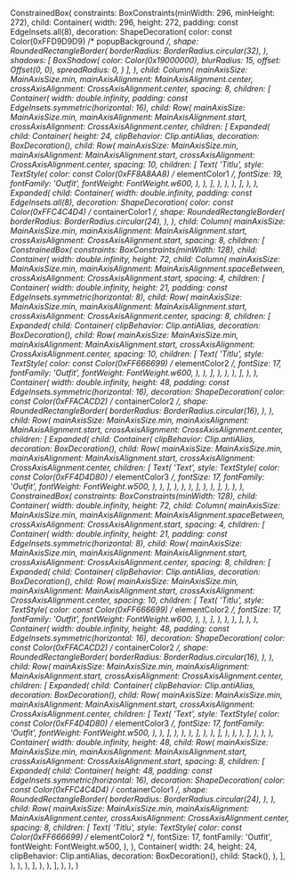 ConstrainedBox(
    constraints: BoxConstraints(minWidth: 296, minHeight: 272),
    child: Container(
        width: 296,
        height: 272,
        padding: const EdgeInsets.all(8),
        decoration: ShapeDecoration(
            color: const Color(0xFFD9D9D9) /* popupBackground */,
            shape: RoundedRectangleBorder(
                borderRadius: BorderRadius.circular(32),
            ),
            shadows: [
                BoxShadow(
                    color: Color(0x19000000),
                    blurRadius: 15,
                    offset: Offset(0, 0),
                    spreadRadius: 0,
                )
            ],
        ),
        child: Column(
            mainAxisSize: MainAxisSize.min,
            mainAxisAlignment: MainAxisAlignment.center,
            crossAxisAlignment: CrossAxisAlignment.center,
            spacing: 8,
            children: [
                Container(
                    width: double.infinity,
                    padding: const EdgeInsets.symmetric(horizontal: 16),
                    child: Row(
                        mainAxisSize: MainAxisSize.min,
                        mainAxisAlignment: MainAxisAlignment.start,
                        crossAxisAlignment: CrossAxisAlignment.center,
                        children: [
                            Expanded(
                                child: Container(
                                    height: 24,
                                    clipBehavior: Clip.antiAlias,
                                    decoration: BoxDecoration(),
                                    child: Row(
                                        mainAxisSize: MainAxisSize.min,
                                        mainAxisAlignment: MainAxisAlignment.start,
                                        crossAxisAlignment: CrossAxisAlignment.center,
                                        spacing: 10,
                                        children: [
                                            Text(
                                                'Titlu',
                                                style: TextStyle(
                                                    color: const Color(0xFF8A8AA8) /* elementColor1 */,
                                                    fontSize: 19,
                                                    fontFamily: 'Outfit',
                                                    fontWeight: FontWeight.w600,
                                                ),
                                            ),
                                        ],
                                    ),
                                ),
                            ),
                        ],
                    ),
                ),
                Expanded(
                    child: Container(
                        width: double.infinity,
                        padding: const EdgeInsets.all(8),
                        decoration: ShapeDecoration(
                            color: const Color(0xFFC4C4D4) /* containerColor1 */,
                            shape: RoundedRectangleBorder(
                                borderRadius: BorderRadius.circular(24),
                            ),
                        ),
                        child: Column(
                            mainAxisSize: MainAxisSize.min,
                            mainAxisAlignment: MainAxisAlignment.start,
                            crossAxisAlignment: CrossAxisAlignment.start,
                            spacing: 8,
                            children: [
                                ConstrainedBox(
                                    constraints: BoxConstraints(minWidth: 128),
                                    child: Container(
                                        width: double.infinity,
                                        height: 72,
                                        child: Column(
                                            mainAxisSize: MainAxisSize.min,
                                            mainAxisAlignment: MainAxisAlignment.spaceBetween,
                                            crossAxisAlignment: CrossAxisAlignment.start,
                                            spacing: 4,
                                            children: [
                                                Container(
                                                    width: double.infinity,
                                                    height: 21,
                                                    padding: const EdgeInsets.symmetric(horizontal: 8),
                                                    child: Row(
                                                        mainAxisSize: MainAxisSize.min,
                                                        mainAxisAlignment: MainAxisAlignment.start,
                                                        crossAxisAlignment: CrossAxisAlignment.center,
                                                        spacing: 8,
                                                        children: [
                                                            Expanded(
                                                                child: Container(
                                                                    clipBehavior: Clip.antiAlias,
                                                                    decoration: BoxDecoration(),
                                                                    child: Row(
                                                                        mainAxisSize: MainAxisSize.min,
                                                                        mainAxisAlignment: MainAxisAlignment.start,
                                                                        crossAxisAlignment: CrossAxisAlignment.center,
                                                                        spacing: 10,
                                                                        children: [
                                                                            Text(
                                                                                'Titlu',
                                                                                style: TextStyle(
                                                                                    color: const Color(0xFF666699) /* elementColor2 */,
                                                                                    fontSize: 17,
                                                                                    fontFamily: 'Outfit',
                                                                                    fontWeight: FontWeight.w600,
                                                                                ),
                                                                            ),
                                                                        ],
                                                                    ),
                                                                ),
                                                            ),
                                                        ],
                                                    ),
                                                ),
                                                Container(
                                                    width: double.infinity,
                                                    height: 48,
                                                    padding: const EdgeInsets.symmetric(horizontal: 16),
                                                    decoration: ShapeDecoration(
                                                        color: const Color(0xFFACACD2) /* containerColor2 */,
                                                        shape: RoundedRectangleBorder(
                                                            borderRadius: BorderRadius.circular(16),
                                                        ),
                                                    ),
                                                    child: Row(
                                                        mainAxisSize: MainAxisSize.min,
                                                        mainAxisAlignment: MainAxisAlignment.start,
                                                        crossAxisAlignment: CrossAxisAlignment.center,
                                                        children: [
                                                            Expanded(
                                                                child: Container(
                                                                    clipBehavior: Clip.antiAlias,
                                                                    decoration: BoxDecoration(),
                                                                    child: Row(
                                                                        mainAxisSize: MainAxisSize.min,
                                                                        mainAxisAlignment: MainAxisAlignment.start,
                                                                        crossAxisAlignment: CrossAxisAlignment.center,
                                                                        children: [
                                                                            Text(
                                                                                'Text',
                                                                                style: TextStyle(
                                                                                    color: const Color(0xFF4D4D80) /* elementColor3 */,
                                                                                    fontSize: 17,
                                                                                    fontFamily: 'Outfit',
                                                                                    fontWeight: FontWeight.w500,
                                                                                ),
                                                                            ),
                                                                        ],
                                                                    ),
                                                                ),
                                                            ),
                                                        ],
                                                    ),
                                                ),
                                            ],
                                        ),
                                    ),
                                ),
                                ConstrainedBox(
                                    constraints: BoxConstraints(minWidth: 128),
                                    child: Container(
                                        width: double.infinity,
                                        height: 72,
                                        child: Column(
                                            mainAxisSize: MainAxisSize.min,
                                            mainAxisAlignment: MainAxisAlignment.spaceBetween,
                                            crossAxisAlignment: CrossAxisAlignment.start,
                                            spacing: 4,
                                            children: [
                                                Container(
                                                    width: double.infinity,
                                                    height: 21,
                                                    padding: const EdgeInsets.symmetric(horizontal: 8),
                                                    child: Row(
                                                        mainAxisSize: MainAxisSize.min,
                                                        mainAxisAlignment: MainAxisAlignment.start,
                                                        crossAxisAlignment: CrossAxisAlignment.center,
                                                        spacing: 8,
                                                        children: [
                                                            Expanded(
                                                                child: Container(
                                                                    clipBehavior: Clip.antiAlias,
                                                                    decoration: BoxDecoration(),
                                                                    child: Row(
                                                                        mainAxisSize: MainAxisSize.min,
                                                                        mainAxisAlignment: MainAxisAlignment.start,
                                                                        crossAxisAlignment: CrossAxisAlignment.center,
                                                                        spacing: 10,
                                                                        children: [
                                                                            Text(
                                                                                'Titlu',
                                                                                style: TextStyle(
                                                                                    color: const Color(0xFF666699) /* elementColor2 */,
                                                                                    fontSize: 17,
                                                                                    fontFamily: 'Outfit',
                                                                                    fontWeight: FontWeight.w600,
                                                                                ),
                                                                            ),
                                                                        ],
                                                                    ),
                                                                ),
                                                            ),
                                                        ],
                                                    ),
                                                ),
                                                Container(
                                                    width: double.infinity,
                                                    height: 48,
                                                    padding: const EdgeInsets.symmetric(horizontal: 16),
                                                    decoration: ShapeDecoration(
                                                        color: const Color(0xFFACACD2) /* containerColor2 */,
                                                        shape: RoundedRectangleBorder(
                                                            borderRadius: BorderRadius.circular(16),
                                                        ),
                                                    ),
                                                    child: Row(
                                                        mainAxisSize: MainAxisSize.min,
                                                        mainAxisAlignment: MainAxisAlignment.start,
                                                        crossAxisAlignment: CrossAxisAlignment.center,
                                                        children: [
                                                            Expanded(
                                                                child: Container(
                                                                    clipBehavior: Clip.antiAlias,
                                                                    decoration: BoxDecoration(),
                                                                    child: Row(
                                                                        mainAxisSize: MainAxisSize.min,
                                                                        mainAxisAlignment: MainAxisAlignment.start,
                                                                        crossAxisAlignment: CrossAxisAlignment.center,
                                                                        children: [
                                                                            Text(
                                                                                'Text',
                                                                                style: TextStyle(
                                                                                    color: const Color(0xFF4D4D80) /* elementColor3 */,
                                                                                    fontSize: 17,
                                                                                    fontFamily: 'Outfit',
                                                                                    fontWeight: FontWeight.w500,
                                                                                ),
                                                                            ),
                                                                        ],
                                                                    ),
                                                                ),
                                                            ),
                                                        ],
                                                    ),
                                                ),
                                            ],
                                        ),
                                    ),
                                ),
                            ],
                        ),
                    ),
                ),
                Container(
                    width: double.infinity,
                    height: 48,
                    child: Row(
                        mainAxisSize: MainAxisSize.min,
                        mainAxisAlignment: MainAxisAlignment.start,
                        crossAxisAlignment: CrossAxisAlignment.start,
                        spacing: 8,
                        children: [
                            Expanded(
                                child: Container(
                                    height: 48,
                                    padding: const EdgeInsets.symmetric(horizontal: 16),
                                    decoration: ShapeDecoration(
                                        color: const Color(0xFFC4C4D4) /* containerColor1 */,
                                        shape: RoundedRectangleBorder(
                                            borderRadius: BorderRadius.circular(24),
                                        ),
                                    ),
                                    child: Row(
                                        mainAxisSize: MainAxisSize.min,
                                        mainAxisAlignment: MainAxisAlignment.center,
                                        crossAxisAlignment: CrossAxisAlignment.center,
                                        spacing: 8,
                                        children: [
                                            Text(
                                                'Titlu',
                                                style: TextStyle(
                                                    color: const Color(0xFF666699) /* elementColor2 */,
                                                    fontSize: 17,
                                                    fontFamily: 'Outfit',
                                                    fontWeight: FontWeight.w500,
                                                ),
                                            ),
                                            Container(
                                                width: 24,
                                                height: 24,
                                                clipBehavior: Clip.antiAlias,
                                                decoration: BoxDecoration(),
                                                child: Stack(),
                                            ),
                                        ],
                                    ),
                                ),
                            ),
                        ],
                    ),
                ),
            ],
        ),
    ),
)